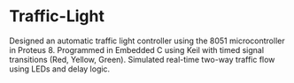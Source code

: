 # Traffic-Light
Designed an automatic traffic light controller using the 8051 microcontroller in Proteus 8. Programmed in Embedded C using Keil with timed signal transitions (Red, Yellow, Green). Simulated real-time two-way traffic flow using LEDs and delay logic.
